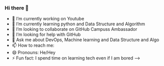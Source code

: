 ### Hi there 👋



- 🔭 I’m currently working on Youtube
- 🌱 I’m currently learning python and Data Structure and Algorithm
- 👯 I’m looking to collaborate on GitHub Campuss Ambassador
- 🤔 I’m looking for help with GitHub
- 💬 Ask me about DevOps, Machine learning and Data Structure and Algo
- 📫 How to reach me: 
- 😄 Pronouns: He/Hey
- ⚡ Fun fact: I spend time on learning tech even if I am bored
-->
